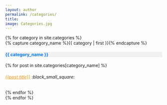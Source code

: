 ```yaml
---
layout: author
permalink: /categories/
title: 
image: Categories.jpg
---
```


<div id="archives">
{% for category in site.categories %}
  <div class="archive-group">
    {% capture category_name %}{{ category | first }}{% endcapture %}
    <h4 class="category-head" id="{{ category_name | slugize }}" style="color:#007bff;background-color:#F0F0F0;">{{ category_name }}</h4>
     {% for post in site.categories[category_name] %}
       <article class="archive-item">
      <h6><a style="color:#EA950B; margin-bottom:2px;" href="{{site.baseurl}}{{ post.url }}">{{post.title}}</a> :black_small_square: </h6>
    </article>
    {% endfor %}
  </div>
{% endfor %}
</div>

